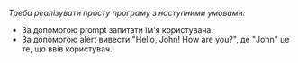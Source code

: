 _Треба реалізувати просту програму з наступними умовами:_


* За допомогою prompt запитати ім'я користувача.
* За допомогою alert вивести "Hello, John! How are you?", де "John" це те, що ввів користувач.